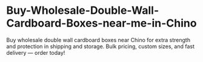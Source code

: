 # Buy-Wholesale-Double-Wall-Cardboard-Boxes-near-me-in-Chino
Buy wholesale double wall cardboard boxes near Chino for extra strength and protection in shipping and storage. Bulk pricing, custom sizes, and fast delivery — order today!
